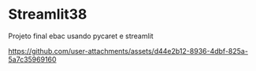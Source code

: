 # Streamlit38
Projeto final ebac usando pycaret e streamlit


https://github.com/user-attachments/assets/d44e2b12-8936-4dbf-825a-5a7c35969160


